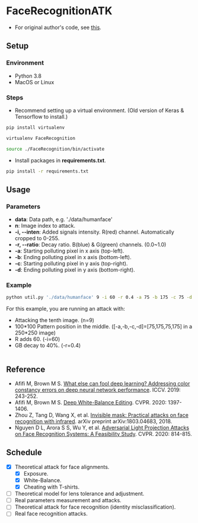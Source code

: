 # FaceRecognitionATK
- For original author's code, see [this](https://github.com/krasserm/face-recognition).

## Setup
### Environment
- Python 3.8
- MacOS or Linux

### Steps
- Recommend setting up a virtual environment. (Old version of Keras & Tensorflow to install.)
```bash
pip install virtualenv

virtualenv FaceRecognition

source ./FaceRecognition/bin/activate
```
- Install packages in **requirements.txt**.
```bash
pip install -r requirements.txt
```

## Usage
### Parameters
- **data**: Data path, e.g. './data/humanface'
- **n**: Image index to attack.
- **-i, --inten**: Added signals intensity. R(red) channel. Automatically cropped to 0-255.
- **-r, --ratio**: Decay ratio. B(blue) & G(green) channels. (0.0~1.0)
- **-a**: Starting polluting pixel in x axis (top-left).
- **-b**: Ending polluting pixel in x axis (bottom-left).
- **-c**: Starting polluting pixel in y axis (top-right).
- **-d**: Ending polluting pixel in y axis (bottom-right).

### Example
```bash
python util.py './data/humanface' 9 -i 60 -r 0.4 -a 75 -b 175 -c 75 -d 175
```
For this example, you are running an attack with:
- Attacking the tenth image. (n=9)
- 100\*100 Pattern position in the middle. (\[-a,-b,-c,-d]=\[75,175,75,175] in a 250\*250 image)
- R adds 60. (-i=60)
- GB decay to 40%. (-r=0.4)

![]()

## Reference
* Afifi M, Brown M S. [What else can fool deep learning? Addressing color constancy errors on deep neural network performance](https://openaccess.thecvf.com/content_ICCV_2019/papers/Afifi_What_Else_Can_Fool_Deep_Learning_Addressing_Color_Constancy_Errors_ICCV_2019_paper.pdf). ICCV. 2019: 243-252.
* Afifi M, Brown M S. [Deep White-Balance Editing](https://openaccess.thecvf.com/content_CVPR_2020/papers/Afifi_Deep_White-Balance_Editing_CVPR_2020_paper.pdf). CVPR. 2020: 1397-1406.
* Zhou Z, Tang D, Wang X, et al. [Invisible mask: Practical attacks on face recognition with infrared](https://arxiv.org/pdf/1803.04683.pdf). arXiv preprint arXiv:1803.04683, 2018.
* Nguyen D L, Arora S S, Wu Y, et al. [Adversarial Light Projection Attacks on Face Recognition Systems: A Feasibility Study](https://openaccess.thecvf.com/content_CVPRW_2020/papers/w48/Nguyen_Adversarial_Light_Projection_Attacks_on_Face_Recognition_Systems_A_Feasibility_CVPRW_2020_paper.pdf). CVPR. 2020: 814-815.

## Schedule
- [x] Theoretical attack for face alignments.
  - [x] Exposure.
  - [x] White-Balance.
  - [x] Cheating with T-shirts.
- [ ] Theoretical model for lens tolerance and adjustment.
- [ ] Real parameters measurement and attacks.
- [ ] Theoretical attack for face recognition (identity misclassification).
- [ ] Real face recognition attacks.
